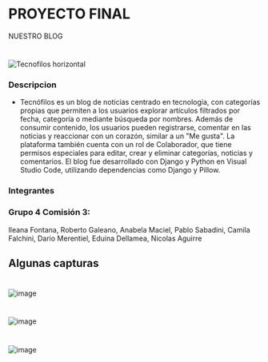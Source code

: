 # PROYECTO FINAL
NUESTRO BLOG

#
![Tecnofilos horizontal](https://github.com/user-attachments/assets/ea21c968-e936-4c17-8947-fb916c24cfe6)


### Descripcion
 - Tecnófilos es un blog de noticias centrado en tecnología, con categorías propias que permiten a los usuarios explorar artículos filtrados por fecha, categoría o mediante búsqueda por nombres. Además de consumir contenido, los usuarios pueden registrarse, comentar en las noticias y reaccionar con un corazón, similar a un "Me gusta". La plataforma también cuenta con un rol de Colaborador, que tiene permisos especiales para editar, crear y eliminar categorías, noticias y comentarios. El blog fue desarrollado con Django y Python en Visual Studio Code, utilizando dependencias como Django y Pillow.

### Integrantes
### Grupo 4 Comisión 3:
Ileana Fontana, Roberto Galeano, Anabela Maciel, Pablo Sabadini, Camila Falchini, Dario Merentiel, Eduina Dellamea, Nicolas Aguirre

## Algunas capturas
#
![image](https://github.com/user-attachments/assets/3993cb0b-fa91-441c-af80-04be51582ecc)

#
![image](https://github.com/user-attachments/assets/e121f045-2c7a-4ceb-a2ec-165274340456)

#
![image](https://github.com/user-attachments/assets/f95ddc94-2749-4f78-84a7-6ab6beeb0cc3)



